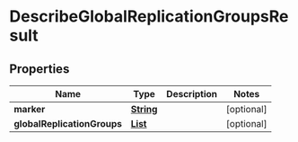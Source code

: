 

# DescribeGlobalReplicationGroupsResult


## Properties

| Name | Type | Description | Notes |
|------------ | ------------- | ------------- | -------------|
|**marker** | [**String**](String.md) |  |  [optional] |
|**globalReplicationGroups** | [**List**](List.md) |  |  [optional] |



